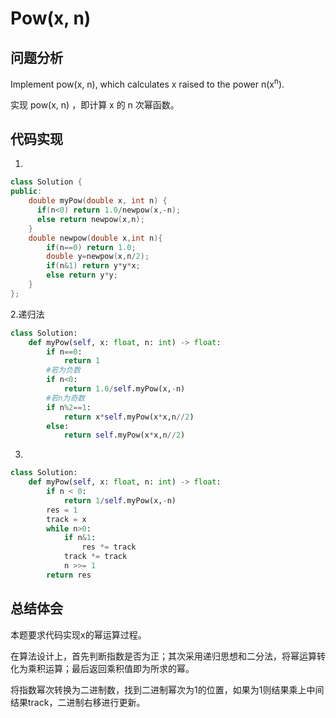 #  Pow(x, n)

## 问题分析

Implement pow(x, n), which calculates x raised to the power n(x<sup>n</sup>).

实现 pow(x, n) ，即计算 x 的 n 次幂函数。

## 代码实现

1.
``` C++
class Solution {
public:
    double myPow(double x, int n) {
      if(n<0) return 1.0/newpow(x,-n);
      else return newpow(x,n);
    }
    double newpow(double x,int n){
        if(n==0) return 1.0;
        double y=newpow(x,n/2);
        if(n&1) return y*y*x;
        else return y*y;
    }
};
```

2.递归法
```python
class Solution:
    def myPow(self, x: float, n: int) -> float:
        if n==0:  
            return 1
        #若为负数
        if n<0:  
            return 1.0/self.myPow(x,-n)
        #若n为奇数
        if n%2==1:  
            return x*self.myPow(x*x,n//2)  
        else:  
            return self.myPow(x*x,n//2) 
```

3.
```python
class Solution:
    def myPow(self, x: float, n: int) -> float:
        if n < 0:
            return 1/self.myPow(x,-n)
        res = 1
        track = x
        while n>0:
            if n&1:
                res *= track
            track *= track
            n >>= 1
        return res
```

## 总结体会

本题要求代码实现x的幂运算过程。

在算法设计上，首先判断指数是否为正；其次采用递归思想和二分法，将幂运算转化为乘积运算；最后返回乘积值即为所求的幂。

将指数幂次转换为二进制数，找到二进制幂次为1的位置，如果为1则结果乘上中间结果track，二进制右移进行更新。